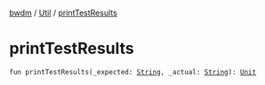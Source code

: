 [bwdm](../index.md) / [Util](index.md) / [printTestResults](./print-test-results.md)

# printTestResults

`fun printTestResults(_expected: `[`String`](https://kotlinlang.org/api/latest/jvm/stdlib/kotlin/-string/index.html)`, _actual: `[`String`](https://kotlinlang.org/api/latest/jvm/stdlib/kotlin/-string/index.html)`): `[`Unit`](https://kotlinlang.org/api/latest/jvm/stdlib/kotlin/-unit/index.html)